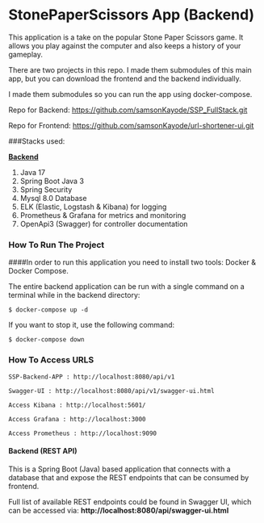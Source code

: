 # StonePaperScissors App (Backend)

This application is a take on the popular Stone Paper Scissors game. It allows you play against the computer and also keeps a history of your gameplay.

There are two projects in this repo. I made them submodules of this main app, but you can download the frontend and the backend individually.

I made them submodules so you can run the app using docker-compose.

Repo for Backend: https://github.com/samsonKayode/SSP_FullStack.git

Repo for Frontend: https://github.com/samsonKayode/url-shortener-ui.git

###Stacks used:

<b><u>Backend</u></b>

1. Java 17
2. Spring Boot Java 3
3. Spring Security
4. Mysql 8.0 Database 
5. ELK (Elastic, Logstash & Kibana) for logging
6. Prometheus & Grafana for metrics and monitoring
7. OpenApi3 (Swagger) for controller documentation

### How To Run The Project

####In order to run this application you need to install two tools: Docker & Docker Compose.

The entire backend application can be run with a single command on a terminal while in the backend directory:

```
$ docker-compose up -d
```
If you want to stop it, use the following command:

```
$ docker-compose down
```

### How To Access URLS
```
SSP-Backend-APP : http://localhost:8080/api/v1

Swagger-UI : http://localhost:8080/api/v1/swagger-ui.html

Access Kibana : http://localhost:5601/

Access Grafana : http://localhost:3000

Access Prometheus : http://localhost:9090
```

#### Backend (REST API)

This is a Spring Boot (Java) based application that connects with a
database that and expose the REST endpoints that can be consumed by
frontend.

Full list of available REST endpoints could be found in Swagger UI,
which can be accessed via: **http://localhost:8080/api/swagger-ui.html**




